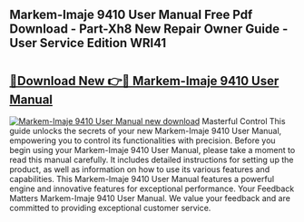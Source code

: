 ## Markem-Imaje 9410 User Manual Free Pdf Download - Part-Xh8 New Repair Owner Guide - User Service Edition WRl41

# <h2><a href="http://cf23291.oget.top/?id=Markem-Imaje+9410+User+Manual">🔗Download New 👉🔴 Markem-Imaje 9410 User Manual</a></h2>

[![Markem-Imaje 9410 User Manual new download](https://i.imgur.com/5g1atiW.png)](http://cf23291.oget.top/?id=Markem-Imaje+9410+User+Manual)
Masterful Control This guide unlocks the secrets of your new Markem-Imaje 9410 User Manual, empowering you to control its functionalities with precision. Before you begin using your Markem-Imaje 9410 User Manual, please take a moment to read this manual carefully. It includes detailed instructions for setting up the product, as well as information on how to use its various features and capabilities. This Markem-Imaje 9410 User Manual features a powerful engine and innovative features for exceptional performance. Your Feedback Matters Markem-Imaje 9410 User Manual. We value your feedback and are committed to providing exceptional customer service.
